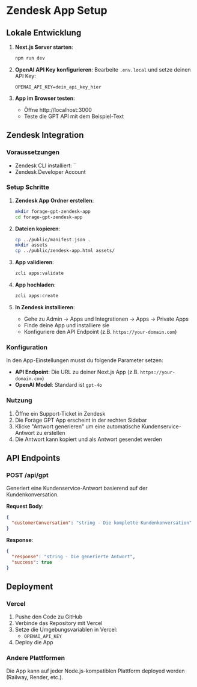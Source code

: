 # Zendesk App Setup

## Lokale Entwicklung

1. **Next.js Server starten**:
   ```bash
   npm run dev
   ```

2. **OpenAI API Key konfigurieren**:
   Bearbeite `.env.local` und setze deinen API Key:
   ```
   OPENAI_API_KEY=dein_api_key_hier
   ```

3. **App im Browser testen**:
   - Öffne http://localhost:3000
   - Teste die GPT API mit dem Beispiel-Text

## Zendesk Integration

### Voraussetzungen
- Zendesk CLI installiert: ``
- Zendesk Developer Account

### Setup Schritte

1. **Zendesk App Ordner erstellen**:
   ```bash
   mkdir forage-gpt-zendesk-app
   cd forage-gpt-zendesk-app
   ```

2. **Dateien kopieren**:
   ```bash
   cp ../public/manifest.json .
   mkdir assets
   cp ../public/zendesk-app.html assets/
   ```

3. **App validieren**:
   ```bash
   zcli apps:validate
   ```

4. **App hochladen**:
   ```bash
   zcli apps:create
   ```

5. **In Zendesk installieren**:
   - Gehe zu Admin → Apps und Integrationen → Apps → Private Apps
   - Finde deine App und installiere sie
   - Konfiguriere den API Endpoint (z.B. `https://your-domain.com`)

### Konfiguration

In den App-Einstellungen musst du folgende Parameter setzen:
- **API Endpoint**: Die URL zu deiner Next.js App (z.B. `https://your-domain.com`)
- **OpenAI Model**: Standard ist `gpt-4o`

### Nutzung

1. Öffne ein Support-Ticket in Zendesk
2. Die Foràge GPT App erscheint in der rechten Sidebar
3. Klicke "Antwort generieren" um eine automatische Kundenservice-Antwort zu erstellen
4. Die Antwort kann kopiert und als Antwort gesendet werden

## API Endpoints

### POST /api/gpt
Generiert eine Kundenservice-Antwort basierend auf der Kundenkonversation.

**Request Body**:
```json
{
  "customerConversation": "string - Die komplette Kundenkonversation"
}
```

**Response**:
```json
{
  "response": "string - Die generierte Antwort",
  "success": true
}
```

## Deployment

### Vercel
1. Pushe den Code zu GitHub
2. Verbinde das Repository mit Vercel
3. Setze die Umgebungsvariablen in Vercel:
   - `OPENAI_API_KEY`
4. Deploy die App

### Andere Plattformen
Die App kann auf jeder Node.js-kompatiblen Plattform deployed werden (Railway, Render, etc.).

